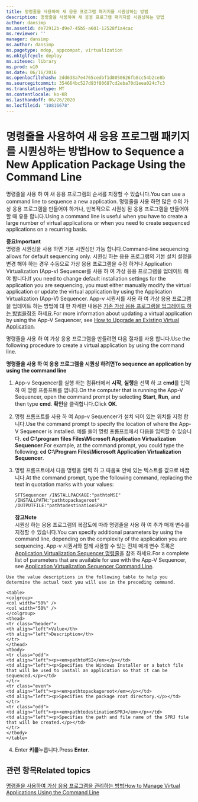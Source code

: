 ```yaml
---
title: 명령줄을 사용하여 새 응용 프로그램 패키지를 시퀀싱하는 방법
description: 명령줄을 사용하여 새 응용 프로그램 패키지를 시퀀싱하는 방법
author: dansimp
ms.assetid: de72912b-d9e7-45b5-a601-12528f1a4cac
ms.reviewer: ''
manager: dansimp
ms.author: dansimp
ms.pagetype: mdop, appcompat, virtualization
ms.mktglfcycl: deploy
ms.sitesec: library
ms.prod: w10
ms.date: 06/16/2016
ms.openlocfilehash: 2dd638a7e4765cedbf1d8050626fb8cc54b2ce8b
ms.sourcegitcommit: 354664bc527d93f80687cd2eba70d1eea024c7c3
ms.translationtype: MT
ms.contentlocale: ko-KR
ms.lasthandoff: 06/26/2020
ms.locfileid: "10816678"
---
```

# <span data-ttu-id="40efd-103">명령줄을 사용하여 새 응용 프로그램 패키지를 시퀀싱하는 방법</span><span class="sxs-lookup"><span data-stu-id="40efd-103">How to Sequence a New Application Package Using the Command Line</span></span>


<span data-ttu-id="40efd-104">명령줄을 사용 하 여 새 응용 프로그램의 순서를 지정할 수 있습니다.</span><span class="sxs-lookup"><span data-stu-id="40efd-104">You can use a command line to sequence a new application.</span></span> <span data-ttu-id="40efd-105">명령줄을 사용 하면 많은 수의 가상 응용 프로그램을 만들어야 하거나, 반복적으로 시퀀싱 된 응용 프로그램을 만들어야 할 때 유용 합니다.</span><span class="sxs-lookup"><span data-stu-id="40efd-105">Using a command line is useful when you have to create a large number of virtual applications or when you need to create sequenced applications on a recurring basis.</span></span>

**<span data-ttu-id="40efd-106">중요</span><span class="sxs-lookup"><span data-stu-id="40efd-106">Important</span></span>**  
<span data-ttu-id="40efd-107">명령줄 시퀀싱을 사용 하면 기본 시퀀싱만 가능 합니다.</span><span class="sxs-lookup"><span data-stu-id="40efd-107">Command-line sequencing allows for default sequencing only.</span></span> <span data-ttu-id="40efd-108">시퀀싱 하는 응용 프로그램의 기본 설치 설정을 변경 해야 하는 경우 수동으로 가상 응용 프로그램을 수정 하거나 Application Virtualization (App-v) Sequencer를 사용 하 여 가상 응용 프로그램을 업데이트 해야 합니다.</span><span class="sxs-lookup"><span data-stu-id="40efd-108">If you need to change default installation settings for the application you are sequencing, you must either manually modify the virtual application or update the virtual application by using the Application Virtualization (App-V) Sequencer.</span></span> <span data-ttu-id="40efd-109">App-v 시퀀서를 사용 하 여 가상 응용 프로그램을 업데이트 하는 방법에 대 한 자세한 내용은 [기존 가상 응용 프로그램을 업그레이드 하는 방법을](how-to-upgrade-an-existing-virtual-application.md)참조 하세요.</span><span class="sxs-lookup"><span data-stu-id="40efd-109">For more information about updating a virtual application by using the App-V Sequencer, see [How to Upgrade an Existing Virtual Application](how-to-upgrade-an-existing-virtual-application.md).</span></span>



<span data-ttu-id="40efd-110">명령줄을 사용 하 여 가상 응용 프로그램을 만들려면 다음 절차를 사용 합니다.</span><span class="sxs-lookup"><span data-stu-id="40efd-110">Use the following procedure to create a virtual application by using the command line.</span></span>

**<span data-ttu-id="40efd-111">명령줄을 사용 하 여 응용 프로그램을 시퀀싱 하려면</span><span class="sxs-lookup"><span data-stu-id="40efd-111">To sequence an application by using the command line</span></span>**

1.  <span data-ttu-id="40efd-112">App-v Sequencer를 실행 하는 컴퓨터에서 **시작**, **실행**을 선택 하 고 **cmd**를 입력 하 여 명령 프롬프트를 엽니다.</span><span class="sxs-lookup"><span data-stu-id="40efd-112">On the computer that is running the App-V Sequencer, open the command prompt by selecting **Start**, **Run**, and then type **cmd**.</span></span> <span data-ttu-id="40efd-113">**확인**을 클릭합니다.</span><span class="sxs-lookup"><span data-stu-id="40efd-113">Click **OK**.</span></span>

2.  <span data-ttu-id="40efd-114">명령 프롬프트를 사용 하 여 App-v Sequencer가 설치 되어 있는 위치를 지정 합니다.</span><span class="sxs-lookup"><span data-stu-id="40efd-114">Use the command prompt to specify the location of where the App-V Sequencer is installed.</span></span> <span data-ttu-id="40efd-115">예를 들어 명령 프롬프트에서 다음을 입력할 수 있습니다. **cd C:\\program files Files\\Microsoft Application Virtualization Sequencer**.</span><span class="sxs-lookup"><span data-stu-id="40efd-115">For example, at the command prompt, you could type the following: **cd C:\\Program Files\\Microsoft Application Virtualization Sequencer**.</span></span>

3.  <span data-ttu-id="40efd-116">명령 프롬프트에서 다음 명령을 입력 하 고 따옴표 안에 있는 텍스트를 값으로 바꿉니다.</span><span class="sxs-lookup"><span data-stu-id="40efd-116">At the command prompt, type the following command, replacing the text in quotation marks with your values:</span></span>

    `SFTSequencer /INSTALLPACKAGE:"pathtoMSI" /INSTALLPATH:"pathtopackageroot" /OUTPUTFILE:"pathtodestinationSPRJ"`

    **<span data-ttu-id="40efd-117">참고</span><span class="sxs-lookup"><span data-stu-id="40efd-117">Note</span></span>**  
    <span data-ttu-id="40efd-118">시퀀싱 하는 응용 프로그램의 복잡도에 따라 명령줄을 사용 하 여 추가 매개 변수를 지정할 수 있습니다.</span><span class="sxs-lookup"><span data-stu-id="40efd-118">You can specify additional parameters by using the command line, depending on the complexity of the application you are sequencing.</span></span> <span data-ttu-id="40efd-119">App-v 시퀀서와 함께 사용할 수 있는 전체 매개 변수 목록은 [Application Virtualization Sequencer 명령줄](application-virtualization-sequencer-command-line.md)을 참조 하세요.</span><span class="sxs-lookup"><span data-stu-id="40efd-119">For a complete list of parameters that are available for use with the App-V Sequencer, see [Application Virtualization Sequencer Command Line](application-virtualization-sequencer-command-line.md).</span></span>



~~~
Use the value descriptions in the following table to help you determine the actual text you will use in the preceding command.

<table>
<colgroup>
<col width="50%" />
<col width="50%" />
</colgroup>
<thead>
<tr class="header">
<th align="left">Value</th>
<th align="left">Description</th>
</tr>
</thead>
<tbody>
<tr class="odd">
<td align="left"><p><em>pathtoMSI</em></p></td>
<td align="left"><p>Specifies the Windows Installer or a batch file that will be used to install an application so that it can be sequenced.</p></td>
</tr>
<tr class="even">
<td align="left"><p><em>pathtopackageroot</em></p></td>
<td align="left"><p>Specifies the package root directory.</p></td>
</tr>
<tr class="odd">
<td align="left"><p><em>pathtodestinationSPRJ</em></p></td>
<td align="left"><p>Specifies the path and file name of the SPRJ file that will be created.</p></td>
</tr>
</tbody>
</table>
~~~



4. <span data-ttu-id="40efd-120">Enter **키를**누릅니다.</span><span class="sxs-lookup"><span data-stu-id="40efd-120">Press **Enter**.</span></span>

## <span data-ttu-id="40efd-121">관련 항목</span><span class="sxs-lookup"><span data-stu-id="40efd-121">Related topics</span></span>


[<span data-ttu-id="40efd-122">명령줄을 사용하여 가상 응용 프로그램을 관리하는 방법</span><span class="sxs-lookup"><span data-stu-id="40efd-122">How to Manage Virtual Applications Using the Command Line</span></span>](how-to-manage-virtual-applications-using-the-command-line.md)









